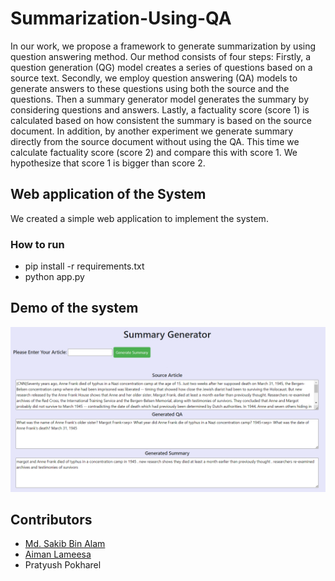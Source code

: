 # Summarization-Using-QA
In our work, we propose a framework to generate summarization by using question answering method. Our method consists of four steps: Firstly, a question generation (QG) model creates a series of questions based on a source text. Secondly, we employ question answering (QA) models to generate answers to these questions using both the
source and the questions. Then a summary generator model generates the summary by considering questions and answers. Lastly, a factuality score (score 1) is calculated based on how consistent the summary is based on the source document. In addition, by another experiment we generate summary directly from the source document without using the QA. This time we calculate factuality score (score 2) and compare this with score 1. We hypothesize that score 1 is bigger than score 2.

## Web application of the System
We created a simple web application to implement the system.
### How to run
- pip install -r requirements.txt
- python app.py

## Demo of the system
![Home Page](https://github.com/SakibBinAlam/Summarization-Using-QA/blob/main/op1.png)

## Contributors
- [Md. Sakib Bin Alam](https://github.com/SakibBinAlam)
- [Aiman Lameesa](https://github.com/aimanlameesa)
- Pratyush Pokharel
